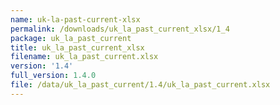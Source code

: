 ```yaml
---
name: uk-la-past-current-xlsx
permalink: /downloads/uk_la_past_current_xlsx/1_4
package: uk_la_past_current
title: uk_la_past_current_xlsx
filename: uk_la_past_current.xlsx
version: '1.4'
full_version: 1.4.0
file: /data/uk_la_past_current/1.4/uk_la_past_current.xlsx
---
```

